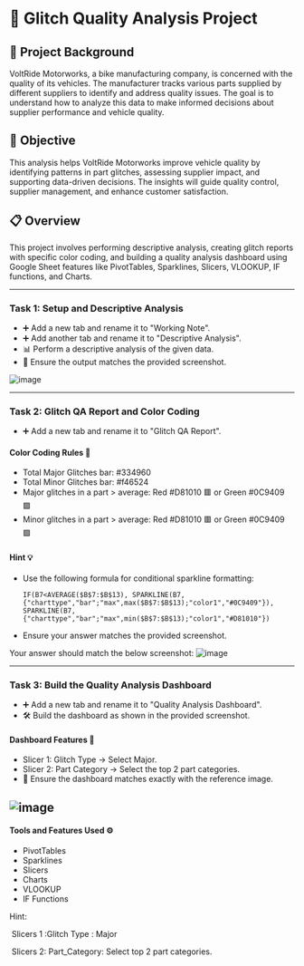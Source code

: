 # 📄 Glitch Quality Analysis Project

## 🏢 Project Background
VoltRide Motorworks, a bike manufacturing company, is concerned with the quality of its vehicles. The manufacturer tracks various parts supplied by different suppliers to identify and address quality issues. The goal is to understand how to analyze this data to make informed decisions about supplier performance and vehicle quality.

## 🎯 Objective
This analysis helps VoltRide Motorworks improve vehicle quality by identifying patterns in part glitches, assessing supplier impact, and supporting data-driven decisions. The insights will guide quality control, supplier management, and enhance customer satisfaction.

## 📋 Overview
This project involves performing descriptive analysis, creating glitch reports with specific color coding, and building a quality analysis dashboard using Google Sheet features like PivotTables, Sparklines, Slicers, VLOOKUP, IF functions, and Charts.

---

### Task 1: Setup and Descriptive Analysis

* ➕ Add a new tab and rename it to "Working Note".
* ➕ Add another tab and rename it to "Descriptive Analysis".
* 📊 Perform a descriptive analysis of the given data.
* 📸 Ensure the output matches the provided screenshot.

 
![image](https://github.com/user-attachments/assets/afc703ea-b336-44ad-a666-ebea46cf2d31)


---


### Task 2: Glitch QA Report and Color Coding

* ➕ Add a new tab and rename it to "Glitch QA Report".

#### Color Coding Rules 🎨

* Total Major Glitches bar: #334960
* Total Minor Glitches bar: #f46524
* Major glitches in a part > average: Red #D81010 🟥 or Green #0C9409 🟩
* Minor glitches in a part > average: Red #D81010 🟥 or Green #0C9409 🟩

#### Hint 💡

* Use the following formula for conditional sparkline formatting:

    ```excel
    IF(B7<AVERAGE($B$7:$B$13), SPARKLINE(B7, {"charttype","bar";"max",max($B$7:$B$13);"color1","#0C9409"}), SPARKLINE(B7, {"charttype","bar";"max",min($B$7:$B$13);"color1","#D81010"})
    ```

* Ensure your answer matches the provided screenshot.


Your answer should match the below screenshot:
![image](https://github.com/user-attachments/assets/f1d634ee-a5cd-418b-8b5f-40bb0d77e07b)

---
### Task 3: Build the Quality Analysis Dashboard

* ➕ Add a new tab and rename it to "Quality Analysis Dashboard".
* 🛠️ Build the dashboard as shown in the provided screenshot.

#### Dashboard Features 🧩

* Slicer 1: Glitch Type → Select Major.
* Slicer 2: Part Category → Select the top 2 part categories.
* 📸 Ensure the dashboard matches exactly with the reference image.
  
![image](https://github.com/user-attachments/assets/20e0f6c1-18d4-41dd-b8fd-c7c927be09c9)
---

#### Tools and Features Used ⚙️

* PivotTables
* Sparklines
* Slicers
* Charts
* VLOOKUP
* IF Functions






Hint:

 Slicers 1 :Glitch Type : Major

 Slicers 2: Part_Category: Select top 2 part categories.
